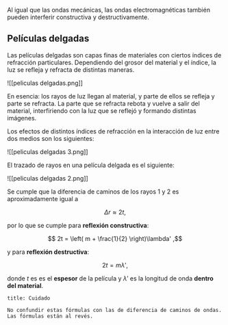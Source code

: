 Al igual que las ondas mecánicas, las ondas electromagnéticas también pueden interferir constructiva y destructivamente.

## Películas delgadas

Las películas delgadas son capas finas de materiales con ciertos índices de refracción particulares. Dependiendo del grosor del material y el índice, la luz se refleja y refracta de distintas maneras.

![[peliculas delgadas.png]]

En esencia: los rayos de luz llegan al material, y parte de ellos se refleja y parte se refracta. La parte que se refracta rebota y vuelve a salir del material, interfiriendo con la luz que se reflejó y formando distintas imágenes.

Los efectos de distintos índices de refracción en la interacción de luz entre dos medios son los siguientes:

![[peliculas delgadas 3.png]]

El trazado de rayos en una película delgada es el siguiente:

![[peliculas delgadas 2.png]]

Se cumple que la diferencia de caminos de los rayos $1$ y $2$ es aproximadamente igual a

$$
\Delta r \approx 2t
,$$

por lo que se cumple para **reflexión constructiva**:

$$
2t = \left( m + \frac{1}{2} \right)\lambda'
,$$

y para **reflexión destructiva**:

$$
2t = m\lambda'
,$$

donde $t$ es es el **espesor** de la película y $\lambda'$ es la longitud de onda **dentro del material**.

```ad-warning
title: Cuidado

No confundir estas fórmulas con las de diferencia de caminos de ondas. Las fórmulas están al revés.

```
